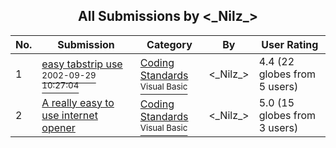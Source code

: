 ﻿<div align="center">

## All Submissions by &lt;\_Nilz\_&gt;

</div>

No.  | Submission | Category | By   | User Rating
---- | ---------- | -------- | ---- | -----------
1 | [easy tabstrip use<br /><sup>2002-09-29 10:27:04</sup>](https://github.com/Planet-Source-Code/lt-nilz-gt-easy-tabstrip-use__1-39367) | [Coding Standards<br /><sup>Visual Basic</sup>](../ByCategory/coding-standards__1-43.md) | &lt;\_Nilz\_&gt; | 4.4 (22 globes from 5 users)
2 | [A really easy to use internet opener<br />](https://github.com/Planet-Source-Code/lt-nilz-gt-a-really-easy-to-use-internet-opener__1-39768) | [Coding Standards<br /><sup>Visual Basic</sup>](../ByCategory/coding-standards__1-43.md) | &lt;\_Nilz\_&gt; | 5.0 (15 globes from 3 users)
